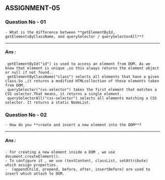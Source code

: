 ## ASSIGNMENT-05

### Question No - 01
    - What is the difference between **getElementById, getElementsByClassName, and querySelector / querySelectorAll**?
---
##### Ans :
     getElementById("id") is used to access an element from DOM. As we know that element is unique ,so this always returns the element object or null if not found..
     getElementByClassName("class") selects all elements that have a given class.So ,it returns a modified HTMLcollection of those elements taken from DOM.
     querySelector("css-selector") takes the first element that matches a CSS selector.That means, it returns a single element.
     querySelectorAll("css-selector") selects all elements matching a CSS selector. It returns a static NodeList.
     
### Question No - 02
    - How do you **create and insert a new element into the DOM**?
---
##### Ans : 
    - For creating a new element inside a DOM , we use document.createElement().
    - To configure it , we use (textContent, classList, setAttribute) which assign properties.
    -  (appendChild, prepend, before, after, insertBefore) are used to insert which attach to DOM.
